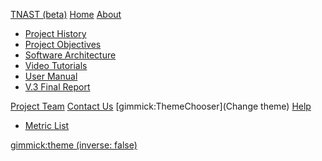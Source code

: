 [TNAST (beta)](https://tnasoftwaretool.engr.oregonstate.edu/TNAtoolAPI-Webapp "TNA Software Tool") 
[Home](index.md)
[About]()

  * [Project History](project.md)
  * [Project Objectives](objectives.md)
  * [Software Architecture](architecture.md)  
  * [Video Tutorials](videos.md)
  * [User Manual](manual.md)
  * [V.3 Final Report](reportV3.md)
  
  

[Project Team](team.md)
[Contact Us](contact.md)
[gimmick:ThemeChooser](Change theme)
[Help]()

 * [Metric List](features.md)

[gimmick:theme (inverse: false)](flatly)